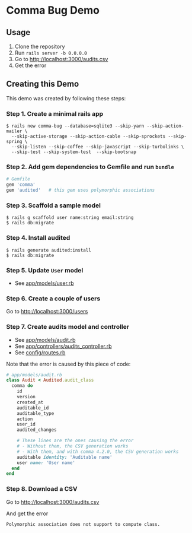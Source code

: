 Comma Bug Demo
==================================================

Usage
--------------------------------------------------

1. Clone the repository
2. Run `rails server -b 0.0.0.0`
3. Go to <http://localhost:3000/audits.csv>
4. Get the error


Creating this Demo
--------------------------------------------------

This demo was created by following these steps:


### Step 1. Create a minimal rails app

```shell
$ rails new comma-bug --database=sqlite3 --skip-yarn --skip-action-mailer \
  --skip-active-storage --skip-action-cable --skip-sprockets --skip-spring \
  --skip-listen --skip-coffee --skip-javascript --skip-turbolinks \
  --skip-test --skip-system-test  --skip-bootsnap
```


### Step 2. Add gem dependencies to Gemfile and run `bundle`

```ruby
# Gemfile
gem 'comma'
gem 'audited'   # this gem uses polymorphic associations
```


### Step 3. Scaffold a sample model

```shell
$ rails g scaffold user name:string email:string
$ rails db:migrate
```


### Step 4. Install audited

```shell
$ rails generate audited:install
$ rails db:migrate
```


### Step 5. Update `User` model

- See [app/models/user.rb](app/models/user.rb)


### Step 6. Create a couple of users

Go to <http://localhost:3000/users>


### Step 7. Create audits model and controller

- See [app/models/audit.rb](app/models/audit.rb)
- See [app/controllers/audits_controller.rb](app/controllers/audits_controller.rb)
- See [config/routes.rb](config/routes.rb)

Note that the error is caused by this piece of code:

```ruby
# app/models/audit.rb
class Audit < Audited.audit_class
  comma do
    id
    version
    created_at
    auditable_id
    auditable_type
    action
    user_id
    audited_changes

    # These lines are the ones causing the error
    # - Without them, the CSV generation works
    # - With them, and with comma 4.2.0, the CSV generation works
    auditable identity: 'Auditable name'
    user name: 'User name'
  end
end

```


### Step 8. Download a CSV

Go to <http://localhost:3000/audits.csv>

And get the error

```
Polymorphic association does not support to compute class.
```
